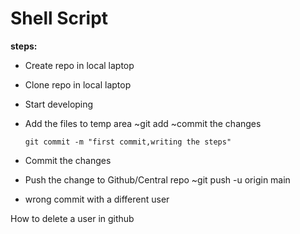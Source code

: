 # Shell Script

**steps:**
* Create repo in local laptop
* Clone repo in local laptop
* Start developing
* Add the files to temp area
      ~git add <file-name>
      ~commit the changes

      git commit -m "first commit,writing the steps"

* Commit the changes
* Push the change to Github/Central repo
    ~git push -u origin main

* wrong commit with a different user 

How to delete a user in github 